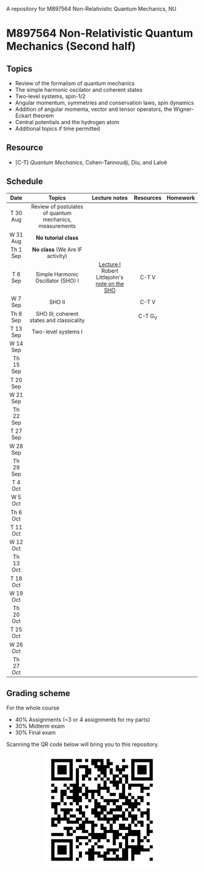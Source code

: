 A repository for M897564 Non-Relativistic Quantum Mechanics, NU

# M897564 Non-Relativistic Quantum Mechanics (Second half)

## Topics

* Review of the formalism of quantum mechanics
* The simple harmonic oscilator and coherent states
* Two-level systems, spin-1/2
* Angular momentum, symmetries and conservation laws, spin dynamics
* Addition of angular momenta, vector and tensor operators, the Wigner-Eckart theorem
* Central potentials and the hydrogen atom
* Additional topics if time permitted

## Resource

* [C-T] *Quantum Mechanics*, Cohen-Tannoudji, Diu, and Laloë

## Schedule

|Date| Topics |Lecture notes|Resources|Homework|
|:--:|:------:|:-----------:|:-------:|:------:|
|T 30 Aug|Review of postulates of quantum mechanics, measurements|
|W 31 Aug|**No tutorial class**|
|Th 1 Sep|**No class** (We Are IF activity)|
|T 6 Sep|Simple Harmonic Oscillator (SHO) I|[Lecture I](https://github.com/Ninnat/quantum-mechanics/blob/main/lecture-notes/SHO.pdf) <br> Robert Littlejohn's [note on the SHO](http://bohr.physics.berkeley.edu/classes/221/1011/notes/harmosc.pdf)|C-T V|
|W 7 Sep|SHO II||C-T V|
|Th 8 Sep|SHO III; coherent states and classicality||C-T G<sub>V</sub>|
|T 13 Sep|Two-level systems I|
|W 14 Sep||
|Th 15 Sep||
|T 20 Sep|
|W 21 Sep|
|Th 22 Sep|
|T 27 Sep|
|W 28 Sep|
|Th 29 Sep|
|T 4 Oct|
|W 5 Oct|
|Th 6 Oct|
|T 11 Oct|
|W 12 Oct|
|Th 13 Oct|
|T 18 Oct|
|W 19 Oct|
|Th 20 Oct|
|T 25 Oct|
|W 26 Oct|
|Th 27 Oct|

## Grading scheme

For the whole course
* 40% Assignments (~3 or 4 assignments for my parts)
* 30% Midterm exam
* 30% Final exam

Scanning the QR code below will bring you to this repository.

<p align="center">
  <img height="300" src="qr-code.png">
</p>
